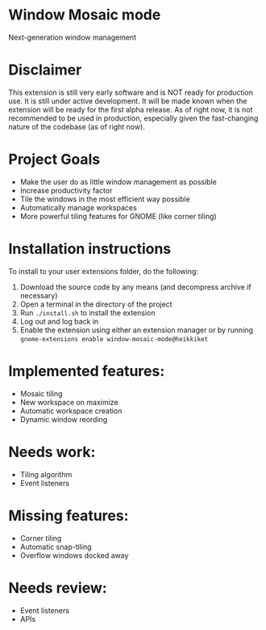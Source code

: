 # Window Mosaic mode
Next-generation window management

# Disclaimer
This extension is still very early software and is NOT ready for production use. It is still under active development.
It will be made known when the extension will be ready for the first alpha release. As of right now, it is not
recommended to be used in production, especially given the fast-changing nature of the codebase (as of right now).

# Project Goals
- Make the user do as little window management as possible
- Increase productivity factor
- Tile the windows in the most efficient way possible
- Automatically manage workspaces
- More powerful tiling features for GNOME (like corner tiling)

# Installation instructions
To install to your user extensions folder, do the following:
1. Download the source code by any means (and decompress archive if necessary)
2. Open a terminal in the directory of the project
3. Run `./install.sh` to install the extension
4. Log out and log back in
5. Enable the extension using either an extension manager or by running `gnome-extensions enable window-mosaic-mode@heikkiket`

# Implemented features:
- Mosaic tiling
- New workspace on maximize
- Automatic workspace creation
- Dynamic window reording

# Needs work:
- Tiling algorithm
- Event listeners

# Missing features:
- Corner tiling
- Automatic snap-tiling
- Overflow windows docked away

# Needs review:
- Event listeners
- APIs
